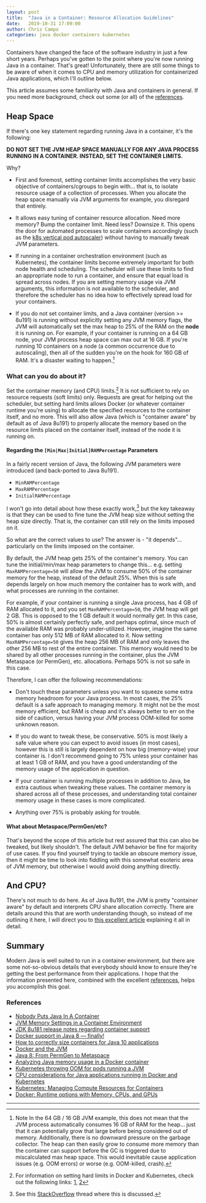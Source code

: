 ```yaml
---
layout: post
title:  "Java in a Container: Resource Allocation Guidelines"
date:   2019-10-31 17:09:00
author: Chris Campo
categories: java docker containers kubernetes
---
```


Containers have changed the face of the software industry in just a few short years. Perhaps you've gotten to the point
where you're now running Java in a container. That's great! Unfortunately, there are still some things to be aware of
when it comes to CPU and memory utilization for containerized Java applications, which I'll outline below.

This article assumes some familiarity with Java and containers in general. If you need more background, check out some 
(or all) of the [references](#references).

## Heap Space

If there's one key statement regarding running Java in a container, it's the following:

**DO NOT SET THE JVM HEAP SPACE MANUALLY FOR ANY JAVA PROCESS RUNNING IN A CONTAINER. INSTEAD, SET THE CONTAINER LIMITS.**

Why?

* First and foremost, setting container limits accomplishes the very basic objective of containers/cgroups to begin 
with... that is, to isolate resource usage of a collection of processes. When you allocate the heap space manually via 
JVM arguments for example, you disregard that entirely.

* It allows easy tuning of container resource allocation. Need more memory? Bump the container limit. Need less? 
Downsize it. This opens the door for automated processes to scale containers accordingly (such as the [k8s vertical pod 
autoscaler][vpa]) without having to manually tweak JVM parameters.
    
* If running in a container orchestration environment (such as Kubernetes), the container limits become extremely 
important for both node health and scheduling. The scheduler will use these limits to find an appropriate node to run a 
container, and ensure that equal load is spread across nodes. If you are setting memory usage via JVM arguments, this 
information is not available to the scheduler, and therefore the scheduler has no idea how to effectively spread load 
for your containers.

* If you do not set container limits, and a Java container (version >= 8u191) is running without explicitly setting any 
JVM memory flags, the JVM will automatically set the max heap to 25% of the RAM on the **node** it is running on. For 
example, if your container is running on a 64 GB node, your JVM process heap space can max out at 16 GB. If you're 
running 10 containers on a node (a common occurrence due to autoscaling), then all of the sudden you're on the hook for 
160 GB of RAM. It's a disaster waiting to happen.[^1]

### What can you do about it?

Set the container memory (and CPU) limits.[^2] It is not sufficient to rely on resource requests (soft limits) only. 
Requests are great for helping out the scheduler, but setting hard limits allows Docker (or whatever container runtime 
you're using) to allocate the specified resources to the container itself, and no more. This will also allow Java 
(which is "container aware" by default as of Java 8u191) to properly allocate the memory based on the resource 
limits placed on the container itself, instead of the node it is running on.

#### Regarding the `[Min|Max|Initial]RAMPercentage` Parameters

In a fairly recent version of Java, the following JVM parameters were introduced (and back-ported to Java 8u191).

 * `MinRAMPercentage`
 * `MaxRAMPercentage`
 * `InitialRAMPercentage`
 
I won't go into detail about how these exactly work,[^3] but the key takeaway is that they can be used to fine tune the 
JVM heap size without setting the heap size directly. That is, the container can still rely on the limits imposed on it.

So what are the correct values to use? The answer is - "it depends"... particularly on the limits imposed on the 
container.

By default, the JVM heap gets 25% of the container's memory. You can tune the initial/min/max heap parameters to change 
this... e.g. setting `MaxRAMPercentage=50` will allow the JVM to consume 50% of the container memory for the heap, 
instead of the default 25%. When this is safe depends largely on how much memory the container has to work with, and 
what processes are running in the container. 

For example, if your container is running a single Java process, has 4 GB of RAM allocated to it, and you set 
`MaxRAMPercentage=50`, the JVM heap will get 2 GB. This is opposed to the 1 GB default it would normally get. In this
case, 50% is almost certainly perfectly safe, and perhaps optimal, since much of the available RAM was probably 
under-utilized. However, imagine the same container has only 512 MB of RAM allocated to it. Now setting 
`MaxRAMPercentage=50` gives the heap 256 MB of RAM and only leaves the other 256 MB to rest of the entire container. 
This memory would need to be shared by all other processes running in the container, plus the JVM Metaspace 
(or PermGen), etc. allocations. Perhaps 50% is not so safe in this case.

Therefore, I can offer the following recommendations:

* Don't touch these parameters unless you want to squeeze some extra memory headroom for your Java process. In most 
cases, the 25% default is a safe approach to managing memory. It might not be the most memory efficient, but RAM is 
cheap and it's always better to err on the side of caution, versus having your JVM process OOM-killed for some unknown 
reason.

* If you do want to tweak these, be conservative. 50% is most likely a safe value where you can expect to avoid issues 
(in most cases), however this is still is largely dependent on how big (memory-wise) your container is. I don't 
recommend going to 75% unless your container has at least 1 GB of RAM, and you have a good understanding of the memory 
usage of the application in question.

* If your container is running multiple processes in addition to Java, be extra cautious when tweaking these values.
The container memory is shared across all of these processes, and understanding total container memory usage in these 
cases is more complicated.

* Anything over 75% is probably asking for trouble.

#### What about Metaspace/PermGen/etc?

That's beyond the scope of this article but rest assured that this can also be tweaked, but likely shouldn't. The 
default JVM behavior be fine for majority of use cases. If you find yourself trying to tackle an obscure memory issue, 
then it might be time to look into fiddling with this somewhat esoteric area of JVM memory, but otherwise I would avoid 
doing anything directly. 

## And CPU?

There's not much to do here. As of Java 8u191, the JVM is pretty "container aware" by default and interprets CPU share 
allocation correctly. There are details around this that are worth understanding though, so instead of me outlining it 
here, I will direct you to [this excellent article][jvmcpu] explaining it all in detail.

## Summary

Modern Java is well suited to run in a container environment, but there are some not-so-obvious details that everybody 
should know to ensure they're getting the best performance from their applications. I hope that the information 
presented here, combined with the excellent [references](#references), helps you accomplish this goal.

### References

* [Nobody Puts Java In A Container](https://jaxenter.com/nobody-puts-java-container-139373.html)
* [JVM Memory Settings in a Container Environment](https://medium.com/adorsys/jvm-memory-settings-in-a-container-environment-64b0840e1d9e)
* [JDK 8u181 release notes regarding container support](https://www.oracle.com/technetwork/java/javase/8u191-relnotes-5032181.html#JDK-8146115)
* [Docker support in Java 8 — finally!](https://blog.softwaremill.com/docker-support-in-new-java-8-finally-fd595df0ca54)
* [How to correctly size containers for Java 10 applications](https://banzaicloud.com/blog/java10-container-sizing/)
* [Docker and the JVM](https://www.javacodegeeks.com/2018/12/docker-jvm.html)
* [Java 8: From PermGen to Metaspace](https://dzone.com/articles/java-8-permgen-metaspace)
* [Analyzing Java memory usage in a Docker container](http://trustmeiamadeveloper.com/2016/03/18/where-is-my-memory-java/)
* [Kubernetes throwing OOM for pods running a JVM](https://stackoverflow.com/questions/52596383/kubernetes-throwing-oom-for-pods-running-a-jvm)
* [CPU considerations for Java applications running in Docker and Kubernetes][jvmcpu]
* [Kubernetes: Managing Compute Resources for Containers][k8slim]
* [Docker: Runtime options with Memory, CPUs, and GPUs][dockerlim]

---

[^1]: Note In the 64 GB / 16 GB JVM example, this does not mean that the JVM process automatically consumes 16 GB of RAM for the heap... just that it can potentially grow that large before being considered out of memory. Additionally, there is no downward pressure on the garbage collector. The heap can then easily grow to consume more memory than the container can support before the GC is triggered due to miscalculated max heap space. This would inevitable cause application issues (e.g. OOM errors) or worse (e.g. OOM-killed, crash).
[^2]: For information on setting hard limits in Docker and Kubernetes, check out the following links: [1][dockerlim], [2][k8slim] 
[^3]: See this [StackOverflow](https://stackoverflow.com/a/54297753) thread where this is discussed.

[vpa]: https://github.com/kubernetes/autoscaler/tree/master/vertical-pod-autoscaler
[dockerlim]: https://docs.docker.com/config/containers/resource_constraints
[k8slim]: https://kubernetes.io/docs/concepts/configuration/manage-compute-resources-container
[jvmcpu]: https://medium.com/@christopher.batey/cpu-considerations-for-java-applications-running-in-docker-and-kubernetes-7925865235b7
